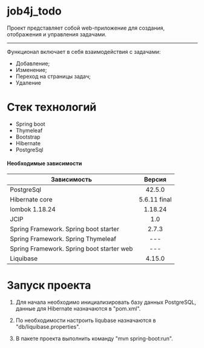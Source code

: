 # job4j_todo
Проект представляет собой web-приложение для создания, отображения и управления задачами.
___
Функционал включает в себя взаимодействия с задачами: 
  + Добавление;
  + Изменение;
  + Переход на страницы задач;
  + Удаление

#### 
# Стек технологий
+ Spring boot
+ Thymeleaf 
+ Bootstrap
+ Hibernate 
+ PostgreSql 

#### Необходимые зависимости
| Зависимость | Версия | 
|------|:------:|
| PostgreSql | 42.5.0 |
| Hibernate core | 5.6.11 final |
| lombok 1.18.24 | 1.18.24 |
| JCIP | 1.0 |
| Spring Framework. Spring boot starter | 2.7.3 |
| Spring Framework. Spring Thymeleaf | --- |
| Spring Framework. Spring boot starter web | --- |
| Liquibase | 4.15.0 |

# Запуск проекта

  1) Для начала необходимо инициализировать базу данных PostgreSQL, данные для Hibernate назначаются в "pom.xml".
  
  2) По необходимости настроить liqubase назначаются в "db/liquibase.properties".

  3) В пакете проекта выполнить команду "mvn spring-boot:run".
